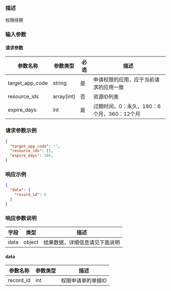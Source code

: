 ### 描述

权限续期


### 输入参数

#### 请求参数

| 参数名称                   | 参数类型       | 必选 | 描述                          |
|------------------------|------------|----|-----------------------------|
| target_app_code        | string     | 是  | 申请权限的应用，应于当前请求的应用一致         |
| resource_ids           | array[int] | 否  | 资源ID列表                      |
| expire_days            | int        | 是  | 过期时间，0：永久，180：6个月，360：12个月  |

### 请求参数示例

```json
{
  "target_app_code": "",
  "resource_ids": [],
  "expire_days": 180,
}
```


### 响应示例

```json
{
  "data": {
    "record_id": 6
  }
}

```

### 响应参数说明

| 字段    | 类型     | 描述                               |
| ------- |--------| ---------------------------------- |
| data    | object | 结果数据，详细信息请见下面说明     |

#### data

| 参数名称          | 参数类型   | 描述         |
|---------------|--------|------------|
| record_id     | int    | 权限申请单的单据ID |


